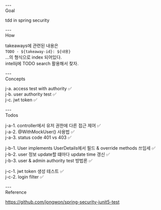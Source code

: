 ---\
Goal


tdd in spring security


---\
How


takeaways에 관련된 내용은\
`TODO - ${takeaway-id}: ${내용}`\
...의 형식으로 index 되어있다.\
intellij에 TODO search 활용해서 찾자.



---\
Concepts


j-a. access test with authority :white_check_mark:\
j-b. user authority test :white_check_mark:\
j-c. jwt token :white_check_mark:




---\
Todos


j-a-1. controller에서 유저 권한에 다른 접근 제어 :white_check_mark:\
j-a-2. @WithMockUser() 사용법 :white_check_mark:\
j-a-3. status code 401 vs 403 :white_check_mark:

j-b-1. User implements UserDetails에서 필드 & override methods 쓰임세 :white_check_mark:\
j-b-2. user 정보 update할 떄마다 update time 갱신 :white_check_mark:\
j-b-3. user & admin authority test 방법론 :white_check_mark:

j-c-1. jwt token 생성 테스트 :white_check_mark:\
j-c-2. login filter :white_check_mark:




---\
Reference


https://github.com/jongwon/spring-security-junit5-test

